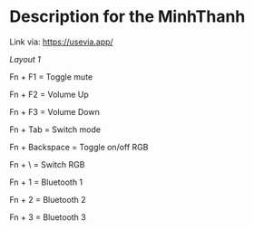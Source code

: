 **Description for the MinhThanh**
=========================

Link via: https://usevia.app/

*Layout 1*

Fn + F1 = Toggle mute

Fn + F2 = Volume Up

Fn + F3 = Volume Down

Fn + Tab = Switch mode

Fn + Backspace = Toggle on/off RGB

Fn + \ = Switch RGB

Fn + 1 = Bluetooth 1

Fn + 2 = Bluetooth 2

Fn + 3 = Bluetooth 3

